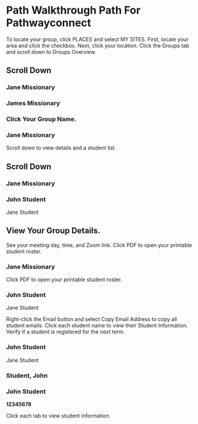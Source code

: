 # Path Walkthrough Path For Pathwayconnect

To locate your group, click PLACES and select MY SITES.
First, locate your area and click the checkbox.
Next, click your location.
Click the Groups tab and scroll down to Groups Overview.

## Scroll Down

### Jane Missionary

### James Missionary

### Click Your Group Name.

### Jane Missionary

Scroll down to view details and a student list.

## Scroll Down

### Jane Missionary

### John Student
Jane Student

## View Your Group Details.

See your meeting day, time, and Zoom link.
Click PDF to open your printable student roster.

### Jane Missionary

Click PDF to open your printable student roster.

### John Student
Jane Student

Right-click the Email button and select Copy Email Address to copy all student emails.
Click each student name to view their Student Information.
Verify if a student is registered for the next term.

### John Student
Jane Student

### Student, John

### John Student

**12345678**



Click each tab to view student information.

